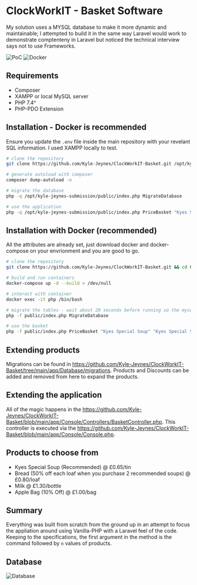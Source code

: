 # ClockWorkIT - Basket Software

My solution uses a MYSQL database to make it more dynamic and maintainable; I attempted to build it in the same way Laravel would work to demonstrate comptenteny in Laravel but noticed the technical interview says not to use Frameworks.

![PoC](https://i.imgur.com/vss65XQ.png)
![Docker](https://i.imgur.com/V3sXe6n.png)

## Requirements

- Composer
- XAMPP or local MySQL server
- PHP 7.4^
- PHP-PDO Extension

## Installation - Docker is recommended

Ensure you update the `.env` file inside the main repository with your revelant SQL information. I used XAMPP locally to test.

```bash
# clone the repository
git clone https://github.com/Kyle-Jeynes/ClockWorkIT-Basket.git /opt/kyle-jeynes-submission

# generate autoload with composer
composer dump-autoload -o

# migrate the database
php -q /opt/kyle-jeynes-submission/public/index.php MigrateDatabase

# use the application
php -q /opt/kyle-jeynes-submission/public/index.php PriceBasket "Kyes Special Soup" "Kyes Special Soup" Bread
```

## Installation with Docker (recommended)

All the attributes are already set, just download docker and docker-compose on your envrionment and you are good to go.

```bash
# clone the repository
git clone https://github.com/Kyle-Jeynes/ClockWorkIT-Basket.git && cd ClockWorkIT-Basket

# build and run containers
docker-compose up -d --build > /dev/null

# interact with container
docker exec -it php /bin/bash

# migrate the tables - wait about 20 seconds before running so the mysql server can start
php -f public/index.php MigrateDatabase

# use the basket
php -f public/index.php PriceBasket "Kyes Special Soup" "Kyes Special Soup" Bread
```

## Extending products

Migrations can be found in https://github.com/Kyle-Jeynes/ClockWorkIT-Basket/tree/main/app/Database/migrations. Products and Discounts can be added and removed from here to expand the products.

## Extending the application

All of the magic happens in the https://github.com/Kyle-Jeynes/ClockWorkIT-Basket/blob/main/app/Console/Controllers/BasketController.php. This controller is executed via the https://github.com/Kyle-Jeynes/ClockWorkIT-Basket/blob/main/app/Console/Console.php.

## Products to choose from

- Kyes Special Soup (Recommended) @ £0.65/tin
- Bread (50% off each loaf when you purchase 2 recommended soups) @ £0.80/loaf
- Milk @ £1.30/bottle
- Apple Bag (10% Off) @ £1.00/bag

## Summary

Everything was built from scratch from the ground up in an attempt to focus the appliation around using Vanilla-PHP with a Laravel feel of the code. Keeping to the specifications, the first argument in the method is the command followed by `n` values of products.

## Database

![Database](https://i.imgur.com/CECqH8r.png)
